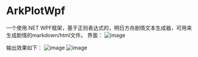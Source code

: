 # ArkPlotWpf
一个使用.NET WPF框架，基于正则表达式的，明日方舟剧情文本生成器，可用来生成剧情的markdown/html文件。
界面：
![image](https://github.com/drunkenQCat/ArkPlotWpf/assets/39608175/0cd2bbfa-de4a-42a0-aa30-cb9d3cd2407a)

输出效果如下：
![image](https://github.com/drunkenQCat/ArkPlotWpf/assets/39608175/0fb983c8-1503-4067-a85e-c2a4fbe72480)
![image](https://github.com/drunkenQCat/ArkPlotWpf/assets/39608175/67823cf5-5e11-4e0e-8dba-53035f881615)
